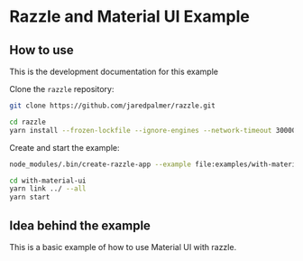 # Razzle and Material UI Example

## How to use

<!-- START install generated instructions please keep comment here to allow auto update -->
<!-- DON'T EDIT THIS SECTION, INSTEAD RE-RUN update-examples TO UPDATE -->
This is the development documentation for this example

Clone the `razzle` repository:

```bash
git clone https://github.com/jaredpalmer/razzle.git

cd razzle
yarn install --frozen-lockfile --ignore-engines --network-timeout 30000
```

Create and start the example:

```bash
node_modules/.bin/create-razzle-app --example file:examples/with-material-ui with-material-ui --no-install

cd with-material-ui
yarn link ../ --all
yarn start
```
<!-- END install generated instructions please keep comment here to allow auto update -->

## Idea behind the example
This is a basic example of how to use Material UI with razzle.
